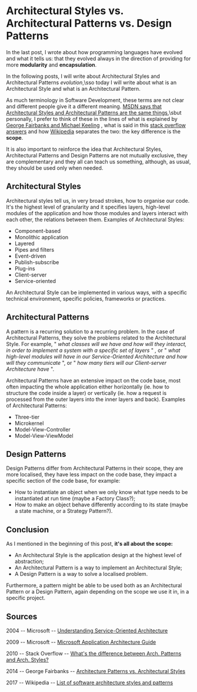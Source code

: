 # Architectural Styles vs. Architectural Patterns vs. Design Patterns

In the last post, I wrote about how programming languages have evolved
and what it tells us: that they evolved always in the direction of
providing for more **modularity** and **encapsulation**.

In the following posts, I will write about Architectural Styles and
Architectural Patterns _evolution_,\sso today I will write about what is
an Architectural Style and what is an Architectural Pattern.

As much terminology in Software Development, these terms are not clear
and different people give it a different meaning. [MSDN says that
Architectural Styles and Architectural Patterns are the same
things](https://msdn.microsoft.com/en-us/library/ee658117.aspx),\sbut
personally, I prefer to think of these in the lines of what is explained
by [George Fairbanks and Michael
Keeling](http://georgefairbanks.com/blog/architecture-patterns-vs-architectural-styles/)
, what is said in this [stack overflow
answers](http://stackoverflow.com/questions/3958316/whats-the-difference-between-architectural-patterns-and-architectural-styles)
and how
[Wikipedia](https://en.wikipedia.org/wiki/List_of_software_architecture_styles_and_patterns)
separates the two: the key difference is the **scope**.

It is also important to reinforce the idea that Architectural Styles,
Architectural Patterns and Design Patterns are not mutually exclusive,
they are complementary and they all can teach us something, although, as
usual, they should be used only when needed.

## **Architectural Styles**

Architectural styles tell us, in very broad strokes, how to organise our
code. It's the highest level of granularity and it specifies layers,
high-level modules of the application and how those modules and layers
interact with each other, the relations between them. Examples of
Architectural Styles:

- Component-based
- Monolithic application
- Layered
- Pipes and filters
- Event-driven
- Publish-subscribe
- Plug-ins
- Client-server
- Service-oriented

An Architectural Style can be implemented in various ways, with a
specific technical environment, specific policies, frameworks or
practices.

## **Architectural Patterns**

A pattern is a recurring solution to a recurring problem. In the case of
Architectural Patterns, they solve the problems related to the
Architectural Style. For example, " _what classes will we have and how
will they interact, in order to implement a system with a specific set
of layers_ " _,_ or " _what high-level modules will have in our
Service-Oriented Architecture and how will they communicate_ ", or "
_how many tiers will our Client-server Architecture have_ ".

Architectural Patterns have an extensive impact on the code base, most
often impacting the whole application either horizontally (ie. how to
structure the code inside a layer) or vertically (ie. how a request is
processed from the outer layers into the inner layers and back).
Examples of Architectural Patterns:

- Three-tier
- Microkernel
- Model-View-Controller
- Model-View-ViewModel

## **Design Patterns**

Design Patterns differ from Architectural Patterns in their scope, they
are more localised, they have less impact on the code base, they impact
a specific section of the code base, for example:

- How to instantiate an object when we only know what type needs to be
  instantiated at run time (maybe a Factory Class?);
- How to make an object behave differently according to its state
  (maybe a state machine, or a Strategy Pattern?).

## **Conclusion**

As I mentioned in the beginning of this post, **it's all about the
scope:**

- An Architectural Style is the application design at the highest
  level of abstraction;
- An Architectural Pattern is a way to implement an Architectural
  Style;
- A Design Pattern is a way to solve a localised problem.

Furthermore, a pattern might be able to be used both as an Architectural
Pattern or a Design Pattern, again depending on the scope we use it in,
in a specific project.

## **Sources**

2004 -- Microsoft -- [Understanding Service-Oriented
Architecture](https://msdn.microsoft.com/en-us/library/aa480021.aspx)

2009 -- Microsoft -- [Microsoft Application Architecture
Guide](https://msdn.microsoft.com/en-us/library/ee658117.aspx)

2010 -- Stack Overflow -- [What's the difference between Arch. Patterns
and Arch.
Styles?](http://stackoverflow.com/questions/3958316/whats-the-difference-between-architectural-patterns-and-architectural-styles)

2014 -- George Fairbanks -- [Architecture Patterns vs. Architectural
Styles](http://georgefairbanks.com/blog/architecture-patterns-vs-architectural-styles/)

2017 -- Wikipedia -- [List of software architecture styles and
patterns](https://en.wikipedia.org/wiki/List_of_software_architecture_styles_and_patterns)
